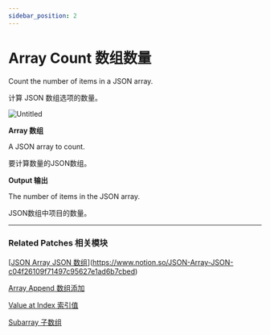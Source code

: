 ```yaml
---
sidebar_position: 2
---
```


# Array Count 数组数量

Count the number of items in a JSON array.

计算 JSON 数组选项的数量。

![Untitled](https://s3.us-west-2.amazonaws.com/secure.notion-static.com/80b5affa-78c7-4e49-a845-dc727c61ea7b/Untitled.png?X-Amz-Algorithm=AWS4-HMAC-SHA256&X-Amz-Content-Sha256=UNSIGNED-PAYLOAD&X-Amz-Credential=AKIAT73L2G45EIPT3X45%2F20220602%2Fus-west-2%2Fs3%2Faws4_request&X-Amz-Date=20220602T164323Z&X-Amz-Expires=86400&X-Amz-Signature=340b784e27c869693dd7a1125c49b6cdbe676183731854617aea63ae87f83798&X-Amz-SignedHeaders=host&response-content-disposition=filename%20%3D%22Untitled.png%22&x-id=GetObject)

**Array 数组**

A JSON array to count.

要计算数量的JSON数组。

**Output 输出**

The number of items in the JSON array.

JSON数组中项目的数量。

------

### Related Patches 相关模块

[[JSON Array JSON 数组](./JSON%20Array)](https://www.notion.so/JSON-Array-JSON-c04f26109f71497c95627e1ad6b7cbed)

[Array Append 数组添加](./Array%20Append)

[Value at Index 索引值](./Value%20at%20Index)

[Subarray 子数组](./Subarray)
